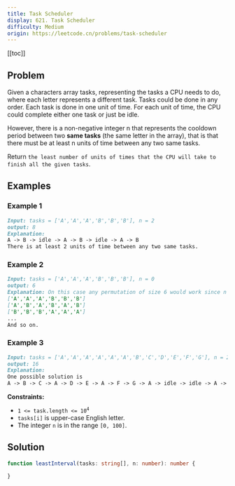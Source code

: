 ```yaml
---
title: Task Scheduler
display: 621. Task Scheduler
difficulty: Medium
origin: https://leetcode.cn/problems/task-scheduler
---
```


[[toc]]

## Problem

Given a characters array tasks, representing the tasks a CPU needs to do, where each letter represents a different task. Tasks could be done in any order. Each task is done in one unit of time. For each unit of time, the CPU could complete either one task or just be idle.

However, there is a non-negative integer n that represents the cooldown period between two **same tasks** (the same letter in the array), that is that there must be at least n units of time between any two same tasks.

Return `the least number of units of times that the CPU will take to finish all the given tasks`.

## Examples

### Example 1

```md
Input: tasks = ['A','A','A','B','B','B'], n = 2
output: 8
Explanation:
A -> B -> idle -> A -> B -> idle -> A -> B
There is at least 2 units of time between any two same tasks.
```

### Example 2

```md
Input: tasks = ['A','A','A','B','B','B'], n = 0
output: 6
Explanation: On this case any permutation of size 6 would work since n = 0.
['A','A','A','B','B','B']
['A','B','A','B','A','B']
['B','B','B','A','A','A']
...
And so on.
```

### Example 3

```md
Input: tasks = ['A','A','A','A','A','A','B','C','D','E','F','G'], n = 2
output: 16
Explanation:
One possible solution is
A -> B -> C -> A -> D -> E -> A -> F -> G -> A -> idle -> idle -> A -> idle -> idle -> A
```

**Constraints:**

- <code>1 <= task.length <= 10<sup>4</sup></code>
- `tasks[i]` is upper-case English letter.
- The integer `n` is in the range `[0, 100]`.

## Solution

```ts
function leastInterval(tasks: string[], n: number): number {

}
```

